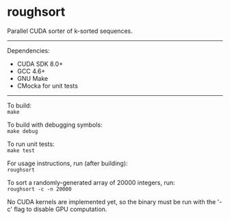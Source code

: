 # roughsort
Parallel CUDA sorter of k-sorted sequences.

---

Dependencies:
  * CUDA SDK 8.0+
  * GCC 4.6+
  * GNU Make
  * CMocka for unit tests

---

To build:  
`make`

To build with debugging symbols:  
`make debug`

To run unit tests:  
`make test`

For usage instructions, run (after building):  
`roughsort`

To sort a randomly-generated array of 20000 integers, run:  
`roughsort -c -n 20000`

No CUDA kernels are implemented yet, so the binary must be run with the '-c' flag to disable GPU computation.
